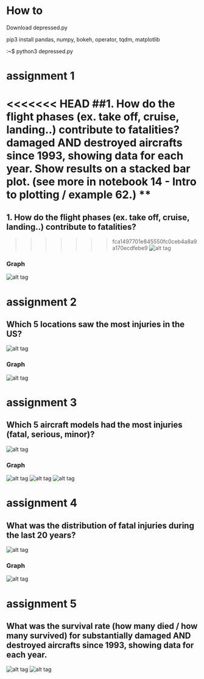 # How to

Download depressed.py



pip3 install pandas, numpy, bokeh, operator, tqdm, matplotlib


:~$ python3 depressed.py


# assignment 1

<<<<<<< HEAD
##1. How do the flight phases (ex. take off, cruise, landing..) contribute to fatalities?
 damaged AND destroyed aircrafts since 1993, showing data for each year. Show results on a stacked bar plot. (see more in notebook 14 - Intro to plotting / example 62.) **
=======
## 1. How do the flight phases (ex. take off, cruise, landing..) contribute to fatalities?
>>>>>>> fca1497701e845550fc0ceb4a8a9a170ecdfebe9
![alt tag](https://github.com/szEIgo/DepressedYear/blob/master/1snip.png)
### Graph
![alt tag](https://github.com/szEIgo/DepressedYear/blob/master/1.png)

# assignment 2
## Which 5 locations saw the most injuries in the US?
![alt tag](https://github.com/szEIgo/DepressedYear/blob/master/2snip.png)
### Graph
![alt tag](https://github.com/szEIgo/DepressedYear/blob/master/2.png)

# assignment 3
## Which 5 aircraft models had the most injuries (fatal, serious, minor)?
![alt tag](https://github.com/szEIgo/DepressedYear/blob/master/3snip.png)

### Graph

![alt tag](https://github.com/szEIgo/DepressedYear/blob/master/31.png)
![alt tag](https://github.com/szEIgo/DepressedYear/blob/master/32.png)
![alt tag](https://github.com/szEIgo/DepressedYear/blob/master/33.png)

# assignment 4
## What was the distribution of fatal injuries during the last 20 years?
![alt tag](https://github.com/szEIgo/DepressedYear/blob/master/4snip.png)
### Graph
![alt tag](https://github.com/szEIgo/DepressedYear/blob/master/4.png)

# assignment 5
##  What was the survival rate (how many died / how many survived) for substantially damaged AND destroyed aircrafts since 1993, showing data for each year.
![alt tag](https://github.com/szEIgo/DepressedYear/blob/master/5snip.png)
![alt tag](https://github.com/szEIgo/DepressedYear/blob/master/5.png)

